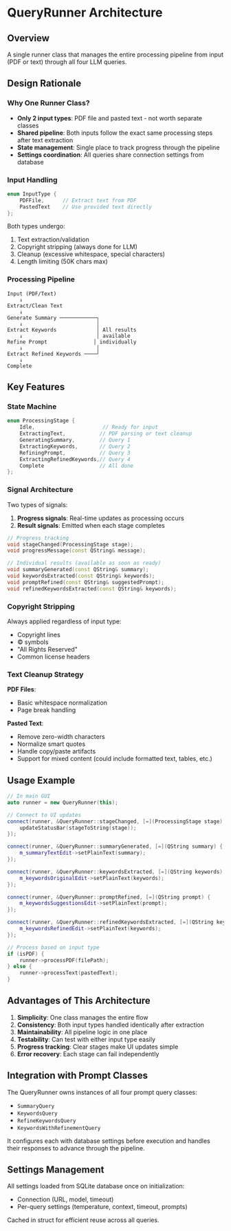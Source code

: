 # QueryRunner Architecture

## Overview
A single runner class that manages the entire processing pipeline from input (PDF or text) through all four LLM queries.

## Design Rationale

### Why One Runner Class?
- **Only 2 input types**: PDF file and pasted text - not worth separate classes
- **Shared pipeline**: Both inputs follow the exact same processing steps after text extraction
- **State management**: Single place to track progress through the pipeline
- **Settings coordination**: All queries share connection settings from database

### Input Handling

```cpp
enum InputType {
    PDFFile,      // Extract text from PDF
    PastedText    // Use provided text directly
};
```

Both types undergo:
1. Text extraction/validation
2. Copyright stripping (always done for LLM)
3. Cleanup (excessive whitespace, special characters)
4. Length limiting (50K chars max)

### Processing Pipeline

```
Input (PDF/Text)
    ↓
Extract/Clean Text
    ↓
Generate Summary ────────────┐
    ↓                        │
Extract Keywords             │ All results
    ↓                        │ available
Refine Prompt               │ individually
    ↓                        │
Extract Refined Keywords ────┘
    ↓
Complete
```

## Key Features

### State Machine
```cpp
enum ProcessingStage {
    Idle,                      // Ready for input
    ExtractingText,           // PDF parsing or text cleanup
    GeneratingSummary,        // Query 1
    ExtractingKeywords,       // Query 2
    RefiningPrompt,           // Query 3
    ExtractingRefinedKeywords,// Query 4
    Complete                  // All done
};
```

### Signal Architecture
Two types of signals:
1. **Progress signals**: Real-time updates as processing occurs
2. **Result signals**: Emitted when each stage completes

```cpp
// Progress tracking
void stageChanged(ProcessingStage stage);
void progressMessage(const QString& message);

// Individual results (available as soon as ready)
void summaryGenerated(const QString& summary);
void keywordsExtracted(const QString& keywords);
void promptRefined(const QString& suggestedPrompt);
void refinedKeywordsExtracted(const QString& keywords);
```

### Copyright Stripping
Always applied regardless of input type:
- Copyright lines
- © symbols
- "All Rights Reserved"
- Common license headers

### Text Cleanup Strategy

**PDF Files**:
- Basic whitespace normalization
- Page break handling

**Pasted Text**:
- Remove zero-width characters
- Normalize smart quotes
- Handle copy/paste artifacts
- Support for mixed content (could include formatted text, tables, etc.)

## Usage Example

```cpp
// In main GUI
auto runner = new QueryRunner(this);

// Connect to UI updates
connect(runner, &QueryRunner::stageChanged, [=](ProcessingStage stage) {
    updateStatusBar(stageToString(stage));
});

connect(runner, &QueryRunner::summaryGenerated, [=](QString summary) {
    m_summaryTextEdit->setPlainText(summary);
});

connect(runner, &QueryRunner::keywordsExtracted, [=](QString keywords) {
    m_keywordsOriginalEdit->setPlainText(keywords);
});

connect(runner, &QueryRunner::promptRefined, [=](QString prompt) {
    m_keywordsSuggestionsEdit->setPlainText(prompt);
});

connect(runner, &QueryRunner::refinedKeywordsExtracted, [=](QString keywords) {
    m_keywordsRefinedEdit->setPlainText(keywords);
});

// Process based on input type
if (isPDF) {
    runner->processPDF(filePath);
} else {
    runner->processText(pastedText);
}
```

## Advantages of This Architecture

1. **Simplicity**: One class manages the entire flow
2. **Consistency**: Both input types handled identically after extraction
3. **Maintainability**: All pipeline logic in one place
4. **Testability**: Can test with either input type easily
5. **Progress tracking**: Clear stages make UI updates simple
6. **Error recovery**: Each stage can fail independently

## Integration with Prompt Classes

The QueryRunner owns instances of all four prompt query classes:
- `SummaryQuery`
- `KeywordsQuery`
- `RefineKeywordsQuery`
- `KeywordsWithRefinementQuery`

It configures each with database settings before execution and handles their responses to advance through the pipeline.

## Settings Management

All settings loaded from SQLite database once on initialization:
- Connection (URL, model, timeout)
- Per-query settings (temperature, context, timeout, prompts)

Cached in struct for efficient reuse across all queries.